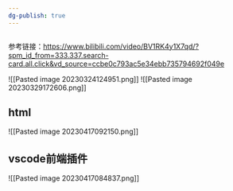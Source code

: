 ```yaml
---
dg-publish: true
---
```

```toc
```
参考链接：https://www.bilibili.com/video/BV1RK4y1X7qd/?spm_id_from=333.337.search-card.all.click&vd_source=ccbe0c793ac5e34ebb735794692f049e

![[Pasted image 20230324124951.png]]
![[Pasted image 20230329172606.png]]


## html
![[Pasted image 20230417092150.png]]


## vscode前端插件
![[Pasted image 20230417084837.png]]
